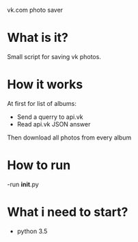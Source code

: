 vk.com photo saver

# What is it?

Small script for saving vk photos.

# How it works

At first for list of albums:
- Send a querry to api.vk
- Read api.vk JSON answer

Then download all photos from every album

# How to run

-run __init__.py

# What i need to start?
- python 3.5

